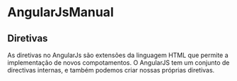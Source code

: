 # AngularJsManual

## Diretivas

As diretivas no AngularJs são extensões da linguagem HTML que permite a implementação de novos compotamentos. O AngularJS tem um conjunto de directivas internas, e também podemos criar nossas próprias diretivas.
